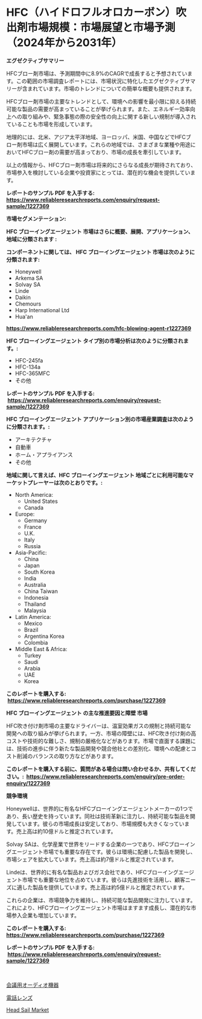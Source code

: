<p><h1>HFC（ハイドロフルオロカーボン）吹出剤市場規模：市場展望と市場予測（2024年から2031年）</h1></p><p><strong>エグゼクティブサマリー</strong></p>
<p><p>HFCブロー剤市場は、予測期間中に8.9%のCAGRで成長すると予想されています。この範囲の市場調査レポートには、市場状況に特化したエグゼクティブサマリーが含まれています。市場のトレンドについての簡単な概要も提供されます。</p><p>HFCブロー剤市場の主要なトレンドとして、環境への影響を最小限に抑える持続可能な製品の需要が高まっていることが挙げられます。また、エネルギー効率向上への取り組みや、緊急事態の際の安全性の向上に関する新しい規制が導入されていることも市場を形成しています。</p><p>地理的には、北米、アジア太平洋地域、ヨーロッパ、米国、中国などでHFCブロー剤市場は広く展開しています。これらの地域では、さまざまな業種や用途においてHFCブロー剤の需要が高まっており、市場の成長を牽引しています。</p><p>以上の情報から、HFCブロー剤市場は将来的にさらなる成長が期待されており、市場参入を検討している企業や投資家にとっては、潜在的な機会を提供しています。</p></p>
<p><strong>レポートのサンプル PDF を入手する: <a href="https://www.reliableresearchreports.com/enquiry/request-sample/1227369">https://www.reliableresearchreports.com/enquiry/request-sample/1227369</a></strong></p>
<p><strong>市場セグメンテーション:</strong></p>
<p><strong> HFC ブローイングエージェント 市場はさらに概要、展開、アプリケーション、地域に分類されます :</strong></p>
<p><strong>コンポーネントに関しては、 HFC ブローイングエージェント 市場は次のように分類されます: &nbsp;</strong></p>
<p><ul><li>Honeywell</li><li>Arkema SA</li><li>Solvay SA</li><li>Linde</li><li>Daikin</li><li>Chemours</li><li>Harp International Ltd</li><li>Hua'an</li></ul></p>
<p><strong><a href="https://www.reliableresearchreports.com/hfc-blowing-agent-r1227369">https://www.reliableresearchreports.com/hfc-blowing-agent-r1227369</a></strong></p>
<p><strong> HFC ブローイングエージェント タイプ別の市場分析は次のように分類されます。:</strong></p>
<p><ul><li>HFC-245fa</li><li>HFC-134a</li><li>HFC-365MFC</li><li>その他</li></ul></p>
<p><strong>レポートのサンプル PDF を入手する: &nbsp;<a href="https://www.reliableresearchreports.com/enquiry/request-sample/1227369">https://www.reliableresearchreports.com/enquiry/request-sample/1227369</a></strong></p>
<p><strong> HFC ブローイングエージェント アプリケーション別の市場産業調査は次のように分類されます。:</strong></p>
<p><ul><li>アーキテクチャ</li><li>自動車</li><li>ホーム・アプライアンス</li><li>その他</li></ul></p>
<p><strong>地域に関して言えば、HFC ブローイングエージェント 地域ごとに利用可能なマーケットプレーヤーは次のとおりです。:</strong></p>
<p><ul>
    <li>
        North America:
        <ul>
            <li>United States</li>
            <li>Canada</li>
        </ul>
    </li>
    <li>
        Europe:
        <ul>
            <li>Germany</li>
            <li>France</li>
            <li>U.K.</li>
            <li>Italy</li>
            <li>Russia</li>
        </ul>
    </li>
    <li>
        Asia-Pacific:
        <ul>
            <li>China</li>
            <li>Japan</li>
            <li>South Korea</li>
            <li>India</li>
            <li>Australia</li>
            <li>China Taiwan</li>
            <li>Indonesia</li>
            <li>Thailand</li>
            <li>Malaysia</li>
        </ul>
    </li>
    <li>
        Latin America:
        <ul>
            <li>Mexico</li>
            <li>Brazil</li>
            <li>Argentina Korea</li>
            <li>Colombia</li>
        </ul>
    </li>
    <li>
        Middle East & Africa:
        <ul>
            <li>Turkey</li>
            <li>Saudi</li>
            <li>Arabia</li>
            <li>UAE</li>
            <li>Korea</li>
        </ul>
    </li>
    </ul></p>
<p><strong>このレポートを購入する: &nbsp;<a href="https://www.reliableresearchreports.com/purchase/1227369">https://www.reliableresearchreports.com/purchase/1227369</a></strong></p>
<p><strong>HFC ブローイングエージェント の主な推進要因と障壁 市場</strong></p>
<p><p>HFC吹き付け剤市場の主要なドライバーは、温室効果ガスの規制と持続可能な開発への取り組みが挙げられます。一方、市場の障壁には、HFC吹き付け剤の高コストや技術的な難しさ、規制の厳格化などがあります。市場で直面する課題には、技術の進歩に伴う新たな製品開発や競合他社との差別化、環境への配慮とコスト削減のバランスの取り方などがあります。</p></p>
<p><strong>このレポートを購入する前に、質問がある場合は問い合わせるか、共有してください。:&nbsp; <a href="https://www.reliableresearchreports.com/enquiry/pre-order-enquiry/1227369">https://www.reliableresearchreports.com/enquiry/pre-order-enquiry/1227369</a></strong></p>
<p><strong>競争環境</strong></p>
<p><p>Honeywellは、世界的に有名なHFCブローイングエージェントメーカーの1つであり、長い歴史を持っています。同社は技術革新に注力し、持続可能な製品を開発しています。彼らの市場成長は安定しており、市場規模も大きくなっています。売上高は約10億ドルと推定されています。</p><p>Solvay SAは、化学産業で世界をリードする企業の一つであり、HFCブローイングエージェント市場でも重要な存在です。彼らは環境に配慮した製品を開発し、市場シェアを拡大しています。売上高は約7億ドルと推定されています。</p><p>Lindeは、世界的に有名な製品およびガス会社であり、HFCブローイングエージェント市場でも重要な地位を占めています。彼らは先進技術を活用し、顧客ニーズに適した製品を提供しています。売上高は約5億ドルと推定されています。</p><p>これらの企業は、市場競争力を維持し、持続可能な製品開発に注力しています。これにより、HFCブローイングエージェント市場はますます成長し、潜在的な市場参入企業も増加しています。</p></p>
<p><strong>このレポートを購入する: &nbsp; <a href="https://www.reliableresearchreports.com/purchase/1227369">https://www.reliableresearchreports.com/purchase/1227369</a></strong></p>
<p><strong>レポートのサンプル PDF を入手する: &nbsp;<a href="https://www.reliableresearchreports.com/enquiry/request-sample/1227369">https://www.reliableresearchreports.com/enquiry/request-sample/1227369</a></strong><strong></strong></p>
<p>&nbsp;</p>
<p><p><a href="https://github.com/marbadji/Market-Research-Report-List-1/blob/main/208814329665.md">会議用オーディオ機器</a></p><p><a href="https://github.com/KaydenJohns1964/Market-Research-Report-List-1/blob/main/836953029667.md">電話レンズ</a></p><p><a href="https://github.com/mancsybtousav/Market-Research-Report-List-2/blob/main/head-sail-market.md">Head Sail Market</a></p></p>